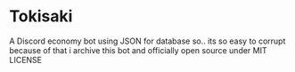 # Tokisaki

A Discord economy bot using JSON for database so..  its so easy to corrupt because of that i archive this bot and officially open source under MIT LICENSE 

